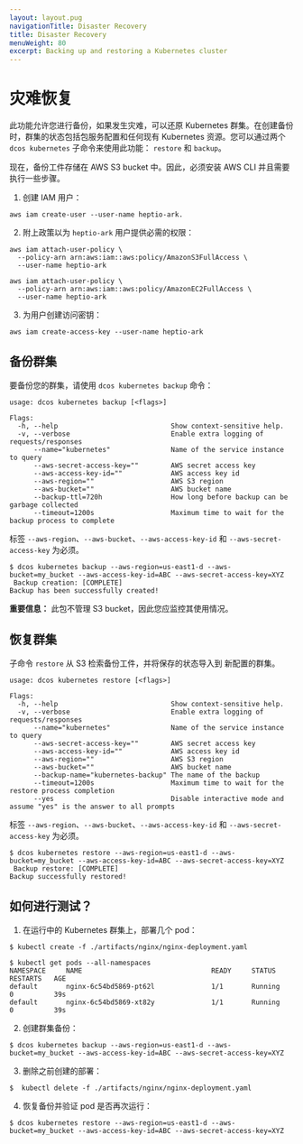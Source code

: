 ```yaml
---
layout: layout.pug
navigationTitle: Disaster Recovery
title: Disaster Recovery
menuWeight: 80
excerpt: Backing up and restoring a Kubernetes cluster
---
```


<!-- This source repo for this topic is https://github.com/mesosphere/dcos-kubernetes -->


# 灾难恢复

此功能允许您进行备份，如果发生灾难，可以还原 Kubernetes 群集。在创建备份时，群集的状态包括包服务配置和任何现有 Kubernetes 资源。您可以通过两个`dcos kubernetes` 子命令来使用此功能： `restore` 和 `backup`。

现在，备份工件存储在 AWS S3 bucket 中。因此，必须安装 AWS CLI 并且需要执行一些步骤。

1. 创建 IAM 用户：

  ```
  aws iam create-user --user-name heptio-ark.
  ```

2. 附上政策以为 `heptio-ark` 用户提供必需的权限：

  ```
  aws iam attach-user-policy \
    --policy-arn arn:aws:iam::aws:policy/AmazonS3FullAccess \
    --user-name heptio-ark

  aws iam attach-user-policy \
    --policy-arn arn:aws:iam::aws:policy/AmazonEC2FullAccess \
    --user-name heptio-ark
  ```

3. 为用户创建访问密钥：
  ```
  aws iam create-access-key --user-name heptio-ark
  ```

## 备份群集

要备份您的群集，请使用 `dcos kubernetes backup` 命令：

```
usage: dcos kubernetes backup [<flags>]

Flags:
  -h, --help                            Show context-sensitive help.
  -v, --verbose                         Enable extra logging of requests/responses
      --name="kubernetes"               Name of the service instance to query
      --aws-secret-access-key=""        AWS secret access key
      --aws-access-key-id=""            AWS access key id
      --aws-region=""                   AWS S3 region
      --aws-bucket=""                   AWS bucket name
      --backup-ttl=720h                 How long before backup can be garbage collected
      --timeout=1200s                   Maximum time to wait for the backup process to complete
```

标签 `--aws-region`、`--aws-bucket`、`--aws-access-key-id` 和 `--aws-secret-access-key` 为必须。

```
$ dcos kubernetes backup --aws-region=us-east1-d --aws-bucket=my_bucket --aws-access-key-id=ABC --aws-secret-access-key=XYZ
 Backup creation: [COMPLETE]
Backup has been successfully created!
```

**重要信息：** 此包不管理 S3 bucket，因此您应监控其使用情况。

## 恢复群集

子命令 `restore` 从 S3 检索备份工件，并将保存的状态导入到
新配置的群集。

```
usage: dcos kubernetes restore [<flags>]

Flags:
  -h, --help                            Show context-sensitive help.
  -v, --verbose                         Enable extra logging of requests/responses
      --name="kubernetes"               Name of the service instance to query
      --aws-secret-access-key=""        AWS secret access key
      --aws-access-key-id=""            AWS access key id
      --aws-region=""                   AWS S3 region
      --aws-bucket=""                   AWS bucket name
      --backup-name="kubernetes-backup" The name of the backup
      --timeout=1200s                   Maximum time to wait for the restore process completion
      --yes                             Disable interactive mode and assume "yes" is the answer to all prompts
```

标签 `--aws-region`、`--aws-bucket`、`--aws-access-key-id` 和 `--aws-secret-access-key` 为必须。

```
$ dcos kubernetes restore --aws-region=us-east1-d --aws-bucket=my_bucket --aws-access-key-id=ABC --aws-secret-access-key=XYZ
 Backup restore: [COMPLETE]
Backup successfully restored!
```

## 如何进行测试？

1. 在运行中的 Kubernetes 群集上，部署几个 pod：

```shell
$ kubectl create -f ./artifacts/nginx/nginx-deployment.yaml
```

```shell
$ kubectl get pods --all-namespaces
NAMESPACE     NAME                                READY     STATUS    RESTARTS   AGE
default       nginx-6c54bd5869-pt62l              1/1       Running   0          39s
default       nginx-6c54bd5869-xt82y              1/1       Running   0          39s
```

2. 创建群集备份：

```shell
$ dcos kubernetes backup --aws-region=us-east1-d --aws-bucket=my_bucket --aws-access-key-id=ABC --aws-secret-access-key=XYZ
```

3. 删除之前创建的部署：

```shell
$  kubectl delete -f ./artifacts/nginx/nginx-deployment.yaml
```

4. 恢复备份并验证 pod 是否再次运行：

```shell
$ dcos kubernetes restore --aws-region=us-east1-d --aws-bucket=my_bucket --aws-access-key-id=ABC --aws-secret-access-key=XYZ
```
